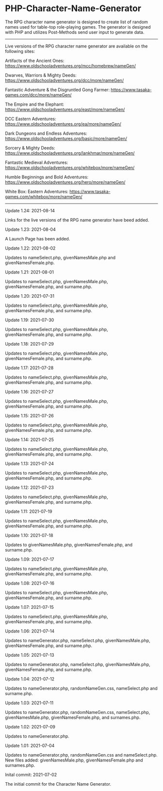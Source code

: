 # PHP-Character-Name-Generator
The RPG character name generator is designed to create list of random names used for table-top role-playing games.  The generator is designed with PHP and utilizes Post-Methods send user input to generate data.


---------------

Live versions of the RPG character name generator are available on the following sites:

Artifacts of the Ancient Ones:
https://www.oldschooladventures.org/mcc/homebrew/nameGen/

Dwarves, Warriors & Mighty Deeds:
https://www.oldschooladventures.org/dcc/more/nameGen/

Fantastic Adventure & the Disgruntled Gong Farmer:
https://www.tasaka-games.com/dcc/more/nameGen/

The Empire and the Elephant:
https://www.oldschooladventures.org/east/more/nameGen/

DCC Eastern Adventures:
https://www.oldschooladventures.org/ea/more/nameGen/

Dark Dungeons and Endless Adventures:
https://www.oldschooladventures.org/basic/more/nameGen/

Sorcery & Mighty Deeds:
https://www.oldschooladventures.org/lankhmar/more/nameGen/

Fantastic Medieval Adventures:
https://www.oldschooladventures.org/whitebox/more/nameGen/

Humble Beginnings and Bold Adventures:
https://www.oldschooladventures.org/hero/more/nameGen/

White Box: Eastern Adventures:
https://www.tasaka-games.com/whitebox/more/nameGen/

-------------

Update 1.24: 2021-08-14

Links for the live versions of the RPG name generator have beed added.

Update 1.23: 2021-08-04

A Launch Page has been added.


Update 1.22: 2021-08-02

Updates to nameSelect.php, givenNamesMale.php and givenNamesFemale.php.


Update 1.21: 2021-08-01

Updates to nameSelect.php, givenNamesMale.php, givenNamesFemale.php, and surname.php.


Update 1.20: 2021-07-31

Updates to nameSelect.php, givenNamesMale.php, givenNamesFemale.php, and surname.php.



Update 1.19: 2021-07-30

Updates to nameSelect.php, givenNamesMale.php, givenNamesFemale.php, and surname.php.



Update 1.18: 2021-07-29

Updates to nameSelect.php, givenNamesMale.php, givenNamesFemale.php, and surname.php.


Update 1.17: 2021-07-28

Updates to nameSelect.php, givenNamesMale.php, givenNamesFemale.php, and surname.php.


Update 1.16: 2021-07-27

Updates to nameSelect.php, givenNamesMale.php, givenNamesFemale.php, and surname.php.


Update 1.15: 2021-07-26

Updates to nameSelect.php, givenNamesMale.php, givenNamesFemale.php, and surname.php.



Update 1.14: 2021-07-25

Updates to nameSelect.php, givenNamesMale.php, givenNamesFemale.php, and surname.php.


Update 1.13: 2021-07-24

Updates to nameSelect.php, givenNamesMale.php, givenNamesFemale.php, and surname.php.


Update 1.12: 2021-07-23

Updates to nameSelect.php, givenNamesMale.php, givenNamesFemale.php, and surname.php.


Update 1.11: 2021-07-19

Updates to nameSelect.php, givenNamesMale.php, givenNamesFemale.php, and surname.php.


Update 1.10: 2021-07-18

Updates to givenNamesMale.php, givenNamesFemale.php, and surname.php.


Update 1.09: 2021-07-17

Updates to nameSelect.php, givenNamesMale.php, givenNamesFemale.php, and surname.php.


Update 1.08: 2021-07-16

Updates to nameSelect.php, givenNamesMale.php, givenNamesFemale.php, and surname.php.


Update 1.07: 2021-07-15

Updates to nameSelect.php, givenNamesMale.php, givenNamesFemale.php, and surname.php.


Update 1.06: 2021-07-14

Updates to nameGenerator.php, nameSelect.php, givenNamesMale.php, givenNamesFemale.php, and surname.php.


Update 1.05: 2021-07-13

Updates to nameGenerator.php, nameSelect.php, givenNamesMale.php, givenNamesFemale.php, and surname.php.



Update 1.04: 2021-07-12

Updates to nameGenerator.php, randomNameGen.css, nameSelect.php and surname.php.


Update 1.03: 2021-07-11

Updates to nameGenerator.php, randomNameGen.css, nameSelect.php, givenNamesMale.php, givenNamesFemale.php, and surnames.php.



Update 1.02: 2021-07-09

Updates to nameGenerator.php.



Update 1.01: 2021-07-04

Updates to nameGenerator.php, randomNameGen.css and nameSelect.php.  New files added: givenNamesMale.php, givenNamesFemale.php and surnames.php.


Inital commit: 2021-07-02

The initial commit for the Character Name Generator.
